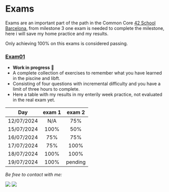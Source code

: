 # Exams

Exams are an important part of the path in the Common Core [42 School Barcelona][1], from milestone 3 one exam is needed to complete the milestone, here i will save my home practice and my results.

Only achieving 100% on this exams is considered passing. 

### [**Exam01**](https://github.com/zikocult/Cursus42/tree/main/exams/exam01)

-  **Work in progress** 🚨
- A complete collection of exercises to remember what you have learned in the piscine and libft.
- Consisting of four questions with incremental difficulty and you have a limit of three hours to complete.
- Here a table with my results in my enterily week practice, not evaluated in the real exam yet.

|    Day     | exam 1 | exam 2  |
|:----------:|:------:|:-------:|
| 12/07/2024 |  N/A   |   75%   |
| 15/07/2024 |  100%  |   50%   |
| 16/07/2024 |  75%   |   75%   |
| 17/07/2024 |  75%   |  100%   |
| 18/07/2024 |  100%  |  100%   |
| 19/07/2024 |  100%  | pending |



*Be free to contact with me:*
<div align="left">
  <a href = "mailto:gbarulls@gmail.com"><img src="https://img.shields.io/badge/Gmail-D14836?style=for-the-badge&logo=gmail&logoColor=white"></a>
  <a href="https://www.linkedin.com/in/guillem-barulls-casades%C3%BAs-9906001a/" target="_blank"><img src="https://img.shields.io/badge/-LinkedIn-%230077B5?style=for-the-badge&logo=linkedin&logoColor=white" target="_blank"></a> 
</div>

[1]: https://www.42barcelona.com/
